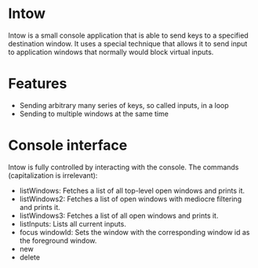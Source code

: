 # Intow
Intow is a small console application that is able to send keys to a specified destination window. It uses a special technique that allows it to send input to application windows that normally would block virtual inputs.

# Features
- Sending arbitrary many series of keys, so called inputs, in a loop
- Sending to multiple windows at the same time

# Console interface
Intow is fully controlled by interacting with the console. The commands (capitalization is irrelevant):

- listWindows: Fetches a list of all top-level open windows and prints it.
- listWindows2: Fetches a list of open windows with mediocre filtering and prints it.
- listWindows3: Fetches a list of all open windows and prints it.
- listInputs: Lists all current inputs.
- focus windowId: Sets the window with the corresponding window id as the foreground window.
- new
- delete
